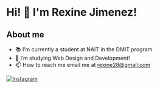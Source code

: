 # Hi! 👋  I'm Rexine Jimenez!

## About me
- 📚 I’m currently a student at NAIT in the DMIT program.
- 🌱 I’m studying Web Design and Development!
- 📫 How to reach me email me at rexine28@gmail.com


[![Instagram](https://img.shields.io/badge/Instagram-rexinejimenez-red)](https://www.instagram.com/your-instagram/)


<!---
rexinej/rexinej is a ✨ special ✨ repository because its `README.md` (this file) appears on your GitHub profile.
You can click the Preview link to take a look at your changes.
--->
